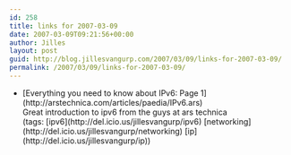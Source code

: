 ```yaml
---
id: 258
title: links for 2007-03-09
date: 2007-03-09T09:21:56+00:00
author: Jilles
layout: post
guid: http://blog.jillesvangurp.com/2007/03/09/links-for-2007-03-09/
permalink: /2007/03/09/links-for-2007-03-09/
---
```

<ul class="delicious">
	<li>
		<div class="delicious-link">[Everything you need to know about IPv6: Page 1](http://arstechnica.com/articles/paedia/IPv6.ars)</div>
		<div class="delicious-extended">Great introduction to ipv6 from the guys at ars technica</div>
		<div class="delicious-tags">(tags: [ipv6](http://del.icio.us/jillesvangurp/ipv6) [networking](http://del.icio.us/jillesvangurp/networking) [ip](http://del.icio.us/jillesvangurp/ip))</div>
	</li>
</ul>
